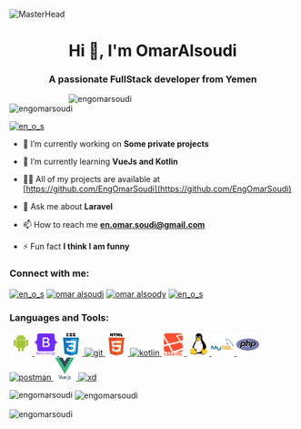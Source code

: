 ![MasterHead](https://user-images.githubusercontent.com/40719899/205479251-ffba5354-583f-491b-a1ef-ce919083e2b1.gif)
<h1 align="center">Hi 👋, I'm OmarAlsoudi</h1>
<h3 align="center">A passionate FullStack developer from Yemen</h3>

<img align="right" width="400" src="https://cdn.dribbble.com/users/926537/screenshots/4502924/python-2.gif" alt="engomarsoudi" />

<p align="left"> <img src="https://komarev.com/ghpvc/?username=engomarsoudi&label=Profile%20views&color=0e75b6&style=flat" alt="engomarsoudi" /> </p>

<p align="left"> <a href="https://twitter.com/en_o_s" target="blank"><img src="https://img.shields.io/twitter/follow/en_o_s?logo=twitter&style=for-the-badge" alt="en_o_s" /></a> </p>

- 🔭 I’m currently working on **Some private projects**

- 🌱 I’m currently learning **VueJs and Kotlin**

- 👨‍💻 All of my projects are available at [https://github.com/EngOmarSoudi](https://github.com/EngOmarSoudi)

- 💬 Ask me about **Laravel**

- 📫 How to reach me **en.omar.soudi@gmail.com**

- ⚡ Fun fact **I think I am funny**

<h3 align="left">Connect with me:</h3>
<p align="left">
<a href="https://twitter.com/en_o_s" target="blank"><img align="center" src="https://raw.githubusercontent.com/rahuldkjain/github-profile-readme-generator/master/src/images/icons/Social/twitter.svg" alt="en_o_s" height="30" width="40" /></a>
<a href="https://linkedin.com/in/omar alsoudi" target="blank"><img align="center" src="https://raw.githubusercontent.com/rahuldkjain/github-profile-readme-generator/master/src/images/icons/Social/linked-in-alt.svg" alt="omar alsoudi" height="30" width="40" /></a>
<a href="https://fb.com/omar alsoody" target="blank"><img align="center" src="https://raw.githubusercontent.com/rahuldkjain/github-profile-readme-generator/master/src/images/icons/Social/facebook.svg" alt="omar alsoody" height="30" width="40" /></a>
<a href="https://instagram.com/en_o_s" target="blank"><img align="center" src="https://raw.githubusercontent.com/rahuldkjain/github-profile-readme-generator/master/src/images/icons/Social/instagram.svg" alt="en_o_s" height="30" width="40" /></a>
</p>

<h3 align="left">Languages and Tools:</h3>
<p align="left"> <a href="https://developer.android.com" target="_blank" rel="noreferrer"> <img src="https://raw.githubusercontent.com/devicons/devicon/master/icons/android/android-original-wordmark.svg" alt="android" width="40" height="40"/> </a> <a href="https://getbootstrap.com" target="_blank" rel="noreferrer"> <img src="https://raw.githubusercontent.com/devicons/devicon/master/icons/bootstrap/bootstrap-plain-wordmark.svg" alt="bootstrap" width="40" height="40"/> </a> <a href="https://www.w3schools.com/css/" target="_blank" rel="noreferrer"> <img src="https://raw.githubusercontent.com/devicons/devicon/master/icons/css3/css3-original-wordmark.svg" alt="css3" width="40" height="40"/> </a> <a href="https://git-scm.com/" target="_blank" rel="noreferrer"> <img src="https://www.vectorlogo.zone/logos/git-scm/git-scm-icon.svg" alt="git" width="40" height="40"/> </a> <a href="https://www.w3.org/html/" target="_blank" rel="noreferrer"> <img src="https://raw.githubusercontent.com/devicons/devicon/master/icons/html5/html5-original-wordmark.svg" alt="html5" width="40" height="40"/> </a> <a href="https://kotlinlang.org" target="_blank" rel="noreferrer"> <img src="https://www.vectorlogo.zone/logos/kotlinlang/kotlinlang-icon.svg" alt="kotlin" width="40" height="40"/> </a> <a href="https://laravel.com/" target="_blank" rel="noreferrer"> <img src="https://raw.githubusercontent.com/devicons/devicon/master/icons/laravel/laravel-plain-wordmark.svg" alt="laravel" width="40" height="40"/> </a> <a href="https://www.linux.org/" target="_blank" rel="noreferrer"> <img src="https://raw.githubusercontent.com/devicons/devicon/master/icons/linux/linux-original.svg" alt="linux" width="40" height="40"/> </a> <a href="https://www.mysql.com/" target="_blank" rel="noreferrer"> <img src="https://raw.githubusercontent.com/devicons/devicon/master/icons/mysql/mysql-original-wordmark.svg" alt="mysql" width="40" height="40"/> </a> <a href="https://www.php.net" target="_blank" rel="noreferrer"> <img src="https://raw.githubusercontent.com/devicons/devicon/master/icons/php/php-original.svg" alt="php" width="40" height="40"/> </a> <a href="https://postman.com" target="_blank" rel="noreferrer"> <img src="https://www.vectorlogo.zone/logos/getpostman/getpostman-icon.svg" alt="postman" width="40" height="40"/> </a> <a href="https://vuejs.org/" target="_blank" rel="noreferrer"> <img src="https://raw.githubusercontent.com/devicons/devicon/master/icons/vuejs/vuejs-original-wordmark.svg" alt="vuejs" width="40" height="40"/> </a> <a href="https://www.adobe.com/products/xd.html" target="_blank" rel="noreferrer"> <img src="https://cdn.worldvectorlogo.com/logos/adobe-xd.svg" alt="xd" width="40" height="40"/> </a> </p>

<p><img align="left" src="https://github-readme-stats.vercel.app/api/top-langs?username=engomarsoudi&show_icons=true&locale=en&layout=compact" alt="engomarsoudi" /></p>

<p>&nbsp;<img align="center" src="https://github-readme-stats.vercel.app/api?username=engomarsoudi&show_icons=true&locale=en" alt="engomarsoudi" /></p>

<p><img align="center" src="https://github-readme-streak-stats.herokuapp.com/?user=engomarsoudi&" alt="engomarsoudi" /></p>

